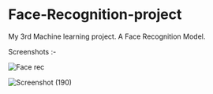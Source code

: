 # Face-Recognition-project
My 3rd Machine learning project. A Face Recognition Model.

Screenshots :-

![Face rec](https://user-images.githubusercontent.com/45221397/104640226-3eb17100-56ce-11eb-8b0b-71a1bce6c461.jpg)


![Screenshot (190)](https://user-images.githubusercontent.com/45221397/104640371-67d20180-56ce-11eb-9cf6-d377191454e4.png)
